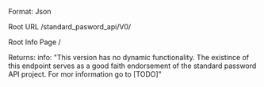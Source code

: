 Format: Json

Root URL /standard_pasword_api/V0/

Root Info Page /

Returns:
    info: "This version has no dynamic functionality. The existince of this endpoint serves as a good faith endorsement of the standard password API project. For mor information go to [TODO]"
